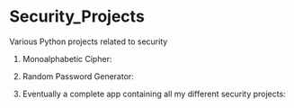 # Security_Projects
Various Python projects related to security 

1. Monoalphabetic Cipher:

2. Random Password Generator:

3. Eventually a complete app containing all my different security projects:

